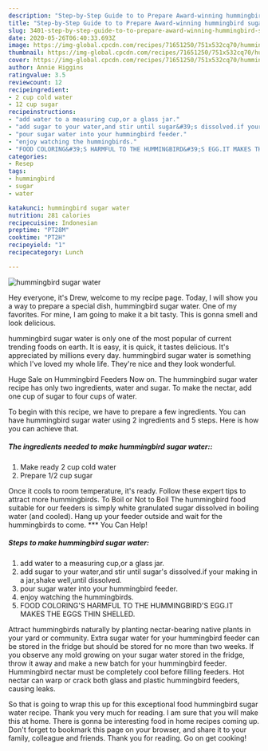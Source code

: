 ```yaml
---
description: "Step-by-Step Guide to to Prepare Award-winning hummingbird sugar water"
title: "Step-by-Step Guide to to Prepare Award-winning hummingbird sugar water"
slug: 3401-step-by-step-guide-to-to-prepare-award-winning-hummingbird-sugar-water
date: 2020-05-26T06:40:33.693Z
image: https://img-global.cpcdn.com/recipes/71651250/751x532cq70/hummingbird-sugar-water-recipe-main-photo.jpg
thumbnail: https://img-global.cpcdn.com/recipes/71651250/751x532cq70/hummingbird-sugar-water-recipe-main-photo.jpg
cover: https://img-global.cpcdn.com/recipes/71651250/751x532cq70/hummingbird-sugar-water-recipe-main-photo.jpg
author: Annie Higgins
ratingvalue: 3.5
reviewcount: 12
recipeingredient:
- 2 cup cold water
- 12 cup sugar
recipeinstructions:
- "add water to a measuring cup,or a glass jar."
- "add sugar to your water,and stir until sugar&#39;s dissolved.if your making in a jar,shake well,until dissolved."
- "pour sugar water into your hummingbird feeder."
- "enjoy watching the hummingbirds."
- "FOOD COLORING&#39;S HARMFUL TO THE HUMMINGBIRD&#39;S EGG.IT MAKES THE EGGS THIN SHELLED."
categories:
- Resep
tags:
- hummingbird
- sugar
- water

katakunci: hummingbird sugar water
nutrition: 281 calories
recipecuisine: Indonesian
preptime: "PT28M"
cooktime: "PT2H"
recipeyield: "1"
recipecategory: Lunch

---
```



![hummingbird sugar water](https://img-global.cpcdn.com/recipes/71651250/751x532cq70/hummingbird-sugar-water-recipe-main-photo.jpg)

Hey everyone, it's Drew, welcome to my recipe page. Today, I will show you a way to prepare a special dish, hummingbird sugar water. One of my favorites. For mine, I am going to make it a bit tasty. This is gonna smell and look delicious.

hummingbird sugar water is only one of the most popular of current trending foods on earth. It is easy, it is quick, it tastes delicious. It's appreciated by millions every day. hummingbird sugar water is something which I've loved my whole life. They're nice and they look wonderful.

Huge Sale on Hummingbird Feeders Now on. The hummingbird sugar water recipe has only two ingredients, water and sugar. To make the nectar, add one cup of sugar to four cups of water.


To begin with this recipe, we have to prepare a few ingredients. You can have hummingbird sugar water using 2 ingredients and 5 steps. Here is how you can achieve that.

##### The ingredients needed to make hummingbird sugar water::

1. Make ready 2 cup cold water
1. Prepare 1/2 cup sugar


Once it cools to room temperature, it&#39;s ready. Follow these expert tips to attract more hummingbirds. To Boil or Not to Boil The hummingbird food suitable for our feeders is simply white granulated sugar dissolved in boiling water (and cooled). Hang up your feeder outside and wait for the hummingbirds to come. *** You Can Help! 

##### Steps to make hummingbird sugar water:

1. add water to a measuring cup,or a glass jar.
1. add sugar to your water,and stir until sugar&#39;s dissolved.if your making in a jar,shake well,until dissolved.
1. pour sugar water into your hummingbird feeder.
1. enjoy watching the hummingbirds.
1. FOOD COLORING&#39;S HARMFUL TO THE HUMMINGBIRD&#39;S EGG.IT MAKES THE EGGS THIN SHELLED.


Attract hummingbirds naturally by planting nectar-bearing native plants in your yard or community. Extra sugar water for your hummingbird feeder can be stored in the fridge but should be stored for no more than two weeks. If you observe any mold growing on your sugar water stored in the fridge, throw it away and make a new batch for your hummingbird feeder. Hummingbird nectar must be completely cool before filling feeders. Hot nectar can warp or crack both glass and plastic hummingbird feeders, causing leaks. 

So that is going to wrap this up for this exceptional food hummingbird sugar water recipe. Thank you very much for reading. I am sure that you will make this at home. There is gonna be interesting food in home recipes coming up. Don't forget to bookmark this page on your browser, and share it to your family, colleague and friends. Thank you for reading. Go on get cooking!
